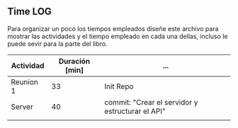 ## Time LOG

Para organizar un poco los tiempos empleados diseñe este archivo para mostrar las actividades y el tiempo empleado en cada una dellas, incluso le puede sevir para la parte del libro.


| Actividad 	| Duración [min] 	| ... 	
|-----------	|----------------	|-----	
| Reunion 1 	| 33             	| Init Repo    	
| Server      	| 40               	| commit: "Crear el servidor y estructurar el API"
|           	|                	|     	

